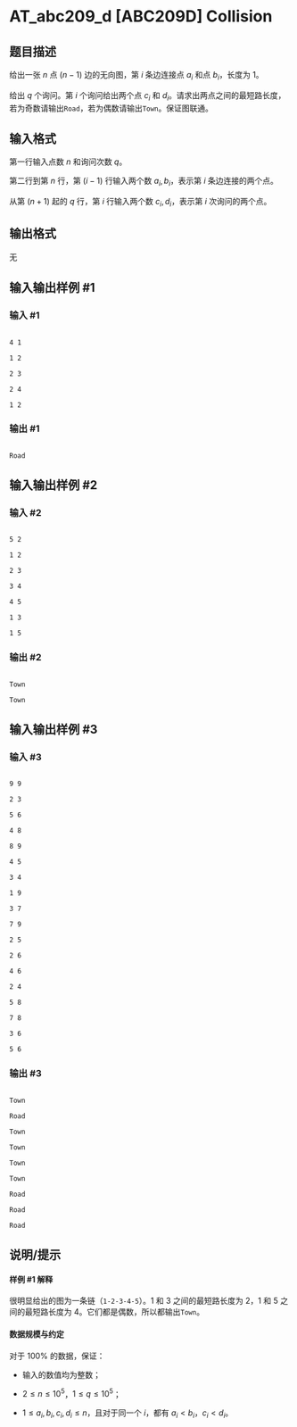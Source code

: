 # AT_abc209_d [ABC209D] Collision

## 题目描述

给出一张 $n$ 点 $(n-1)$ 边的无向图，第 $i$ 条边连接点 $a_i$ 和点 $b_i$，长度为 $1$。

给出 $q$ 个询问。第 $i$ 个询问给出两个点 $c_i$ 和 $d_i$。请求出两点之间的最短路长度，若为奇数请输出`Road`，若为偶数请输出`Town`。保证图联通。

## 输入格式

第一行输入点数 $n$ 和询问次数 $q$。

第二行到第 $n$ 行，第 $(i-1)$ 行输入两个数 $a_i,b_i$，表示第 $i$ 条边连接的两个点。

从第 $(n+1)$ 起的 $q$ 行，第 $i$ 行输入两个数 $c_i,d_i$，表示第 $i$ 次询问的两个点。

## 输出格式

无

## 输入输出样例 #1

### 输入 #1

```
4 1
1 2
2 3
2 4
1 2
```

### 输出 #1

```
Road
```

## 输入输出样例 #2

### 输入 #2

```
5 2
1 2
2 3
3 4
4 5
1 3
1 5
```

### 输出 #2

```
Town
Town
```

## 输入输出样例 #3

### 输入 #3

```
9 9
2 3
5 6
4 8
8 9
4 5
3 4
1 9
3 7
7 9
2 5
2 6
4 6
2 4
5 8
7 8
3 6
5 6
```

### 输出 #3

```
Town
Road
Town
Town
Town
Town
Road
Road
Road
```

## 说明/提示

#### 样例 #1 解释

很明显给出的图为一条链（`1-2-3-4-5`）。$1$ 和 $3$ 之间的最短路长度为 $2$，$1$ 和 $5$ 之间的最短路长度为 $4$。它们都是偶数，所以都输出`Town`。

#### 数据规模与约定

对于 $100\%$ 的数据，保证：

- 输入的数值均为整数；
- $2\le n\le 10^5$，$1\le q \le 10^5$；
- $1\le a_i,b_i,c_i,d_i\le n$，且对于同一个 $i$，都有 $a_i\lt b_i$，$c_i\lt d_i$。